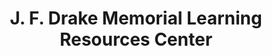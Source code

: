---
layout: repo
title: "J. F. Drake Memorial Learning Resources Center"
id: 10931
permalink: repos/10931/
---